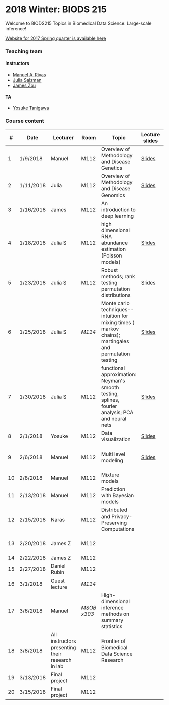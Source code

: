 # 2018 Winter: BIODS 215

Welcome to BIODS215 Topics in Biomedical Data Science: Large-scale inference!

[Website for 2017 Spring quarter is available here](2017.md)

### Teaching team

#### Instructors

- [Manuel A. Rivas](<mailto:mrivas@stanford.edu>)
- [Julia Salzman](<mailto:horence@stanford.edu>)
- [James Zou](<mailto:jamesz@stanford.edu>)

#### TA

- [Yosuke Tanigawa](<mailto:ytanigaw@stanford.edu>)

### Course content


| #  | Date      | Lecturer                                         | Room        | Topic                                                                                                     | Lecture slides                                                                                                                                | Readings                                                                                                                                                                                                                                                                                                                                                                                     | Assignments                                                                                                                                                   |
|----|-----------|--------------------------------------------------|-------------|-----------------------------------------------------------------------------------------------------------|-----------------------------------------------------------------------------------------------------------------------------------------------|----------------------------------------------------------------------------------------------------------------------------------------------------------------------------------------------------------------------------------------------------------------------------------------------------------------------------------------------------------------------------------------------|---------------------------------------------------------------------------------------------------------------------------------------------------------------|
| 1  | 1/9/2018  | Manuel                                           | M112        | Overview of Methodology and Disease Genetics                                                              | [Slides](https://github.com/biods215/biods215.github.io/blob/master/lecture_material/Introduction/2018/Rivas_BIODS215_2018_Lecture1.pdf)      | [D. Donoho. 50 years of Data Science](https://github.com/biods215/biods215.github.io/blob/master/readings/50YearsDataScience_Donoho2015.pdf)                                                                                                                                                                                                                                                 |                                                                                                                                                               |
| 2  | 1/11/2018 | Julia                                            | M112        | Overview of Methodology and Disease Genomics                                                              | [Slides](https://github.com/biods215/biods215.github.io/blob/master/lecture_material/Introduction/2018/BMI-215-2018-JS-lecture2.pdf)          | [Xiong et. al., 2015](https://github.com/biods215/biods215.github.io/blob/master/readings/Xiong_et_al2015.pdf), [Graveley, 2001](https://github.com/biods215/biods215.github.io/blob/master/readings/Graveley2001.pdf), [Rosenberg, et. al, 2015](https://github.com/biods215/biods215.github.io/blob/master/readings/Rosenberg_et_al2015.pdf)                                               |                                                                                                                                                               |
| 3  | 1/16/2018 | James                                            | M112        | An introduction to deep learning                                                                          |                                                                                                                                               | [Neural Nets and Deep learning primer](http://neuralnetworksanddeeplearning.com/), [Deep learning for computational biology](https://github.com/biods215/biods215.github.io/blob/master/readings/Angermueller_et_al2016.pdf), [Deep learning for healthcare: review, opportunities and challenges](https://github.com/biods215/biods215.github.io/blob/master/readings/Miotto_et_al2017.pdf) |                                                                                                                                                               |
| 4  | 1/18/2018 | Julia S                                          | M112        | high dimensional RNA abundance estimation (Poisson models)                                                | [Slides](https://github.com/biods215/biods215.github.io/blob/master/lecture_material/Poisson_models/2018/BIODS215-JS-lecture2-2018.pdf)       | [Jiang and Wong, 2009](https://github.com/biods215/biods215.github.io/blob/master/readings/JiangWong2009.pdf), [IVT-seq](https://github.com/biods215/biods215.github.io/blob/master/readings/Lahens_et_al2014.pdf), [Statistical Model of RNA-seq data](https://github.com/biods215/biods215.github.io/blob/master/readings/SalzmanJiangWong2011.pdf)                                        | [PSet1](https://github.com/biods215/biods215.github.io/blob/master/problem_sets/2018/BIODS215-2018_Problem_set_1.pdf) out (due 1/30/2018)                     |
| 5  | 1/23/2018 | Julia S                                          | M112        | Robust methods; rank testing permutation distributions                                                    | [Slides](https://github.com/biods215/biods215.github.io/blob/master/lecture_material/Robust_methods/2018/BIODS215-JS-lecture3-2018.pdf)       | [Zhang, Razaviyayn, and Tse, 2018](https://github.com/biods215/biods215.github.io/blob/master/readings/ZhangRazaviyaynTse2018.pdf), [Lior Pachter blog post](https://liorpachter.wordpress.com/2017/08/02/how-not-to-perform-a-differential-expression-analysis-or-science/).                                                                                                                |                                                                                                                                                               |
| 6  | 1/25/2018 | Julia S                                          | *M114*      | Monte carlo techniques-- intuition for mixing times ( markov chains); martingales and permutation testing | [Slides](https://github.com/biods215/biods215.github.io/blob/master/lecture_material/Robust_methods/2018/BIODS215-JS-lecture4-2018.pdf)       | For review of Mann Whitney & Kruskall Walls test, please refer to Section 11.2.3. and 12.2.3 of  [J. Rice, 2007](https://searchworks.stanford.edu/view/7114181).                                                                                                                                                                                                                             | [Class project proposal due](https://github.com/biods215/biods215.github.io/blob/master/projects/2018/BIODS215-2018_project_proposal.pdf) out (due 1/30/2018) |
| 7  | 1/30/2018 | Julia S                                          | M112        | functional approximation: Neyman's smooth testing, splines, fourier analysis; PCA and neural nets         | [Slides](https://github.com/biods215/biods215.github.io/blob/master/lecture_material/Robust_methods/2018/BIODS215-JS-lecture5-2018.pdf)       | [Chung and Romano, 2013](https://github.com/biods215/biods215.github.io/blob/master/readings/ChungRomano2013.pdf), [Pimentel, et. al., 2017](https://github.com/biods215/biods215.github.io/blob/master/readings/Pimentel_et_al 2017.pdf)                                                                                                                                                    | ~~PSet 1 due~~. We extend the deadline by a week.                                                                                                             |
| 8  | 2/1/2018  | Yosuke                                           | M112        | Data visualization                                                                                        | [Slides](https://github.com/biods215/biods215.github.io/blob/master/lecture_material/Visualization/2018/BIODS215-2018-data-visualization.pdf) |                                                                                                                                                                                                                                                                                                                                                                                              |                                                                                                                                                               |
| 9  | 2/6/2018  | Manuel                                           | M112        | Multi level modeling                                                                                      | [Slides](https://github.com/biods215/biods215.github.io/blob/master/lecture_material/HierarchicalModels/2018/Rivas_2018_BDS215_Lecture1.pdf)  | [Efron, 2009](https://github.com/biods215/biods215.github.io/blob/master/readings/2009FutureEfron); [Gelman](https://github.com/biods215/biods215.github.io/blob/master/lecture_material/HierarchicalModels/2018/MultilevelModelingLecture1_Gelman.pdf)                                                                                                                                      | *PSet1 due*; [PSet2](https://github.com/biods215/biods215.github.io/blob/master/problem_sets/2018/BIODS215-2018_Problem_set_2.pdf) out (due 2/22/2018)        |
| 10 | 2/8/2018  | Manuel                                           | M112        | Mixture models                                                                                            |                                                                                                                                               |                                                                                                                                                                                                                                                                                                                                                                                              |                                                                                                                                                               |
| 11 | 2/13/2018 | Manuel                                           | M112        | Prediction with Bayesian models                                                                           |                                                                                                                                               |                                                                                                                                                                                                                                                                                                                                                                                              |                                                                                                                                                               |
| 12 | 2/15/2018 | Naras                                            | M112        | Distributed and Privacy-Preserving Computations                                                           |                                                                                                                                               |                                                                                                                                                                                                                                                                                                                                                                                              |                                                                                                                                                               |
| 13 | 2/20/2018 | James Z                                          | M112        |                                                                                                           |                                                                                                                                               |                                                                                                                                                                                                                                                                                                                                                                                              | Class project milestone due                                                                                                                                   |
| 14 | 2/22/2018 | James Z                                          | M112        |                                                                                                           |                                                                                                                                               |                                                                                                                                                                                                                                                                                                                                                                                              | PSet 2 due                                                                                                                                                    |
| 15 | 2/27/2018 | Daniel Rubin                                     | M112        |                                                                                                           |                                                                                                                                               |                                                                                                                                                                                                                                                                                                                                                                                              |                                                                                                                                                               |
| 16 | 3/1/2018  | Guest lecture                                    | *M114*      |                                                                                                           |                                                                                                                                               |                                                                                                                                                                                                                                                                                                                                                                                              |                                                                                                                                                               |
| 17 | 3/6/2018  | Manuel                                           | *MSOB x303* | High-dimensional inference methods on summary statistics                                                  |                                                                                                                                               |                                                                                                                                                                                                                                                                                                                                                                                              |                                                                                                                                                               |
| 18 | 3/8/2018  | All instructors presenting their research in lab | M112        | Frontier of Biomedical Data Science Research                                                              |                                                                                                                                               |                                                                                                                                                                                                                                                                                                                                                                                              |                                                                                                                                                               |
| 19 | 3/13/2018 | Final project                                    | M112        |                                                                                                           |                                                                                                                                               |                                                                                                                                                                                                                                                                                                                                                                                              |                                                                                                                                                               |
| 20 | 3/15/2018 | Final project                                    | M112        |                                                                                                           |                                                                                                                                               |                                                                                                                                                                                                                                                                                                                                                                                              | Final project write up due                                                                                                                                    |

